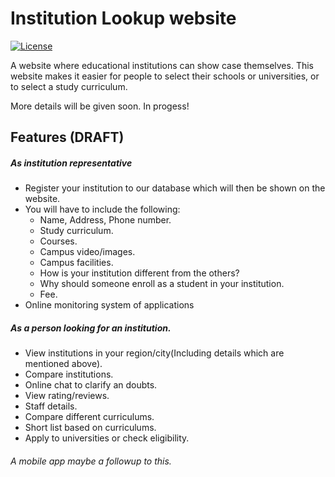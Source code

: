 # Institution Lookup website
[![License](https://img.shields.io/github/license/python-discord/bot)](LICENSE)

A website where educational institutions can show case themselves. This website makes it easier for people to select their schools or universities, or to select a study curriculum.

More details will be given soon.
In progess!

## Features (DRAFT)
##### As institution representative
- Register your institution to our database which will then be shown on the website.
- You will have to include the following:
  - Name, Address, Phone number.
  - Study curriculum.
  - Courses.
  - Campus video/images.
  - Campus facilities.
  - How is your institution different from the others?
  - Why should someone enroll as a student in your institution.
  - Fee.
- Online monitoring system of applications

##### As a person looking for an institution.
- View institutions in your region/city(Including details which are mentioned above).
- Compare institutions.
- Online chat to clarify an doubts.
- View rating/reviews.
- Staff details.
- Compare different curriculums.
- Short list based on curriculums.
- Apply to universities or check eligibility.

###### A mobile app maybe a followup to this.
